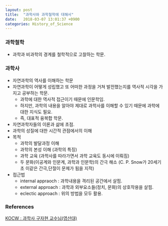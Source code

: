 ```yaml
---
layout: post
title:  "과학사와 과학철학에 대해서"
date:   2018-03-07 13:01:37 +0900
categories: History_of_Science
---
```

### 과학철학

* 과학과 비과학의 경계를 철학적으로 고찰하는 학문.

### 과학사

* 자연과학의 역사를 이해하는 학문
* 자연과학이 어떻게 성립했고 또 어떠한 과정을 거쳐 발전했는지를 역사적 시각을 가지고 공부하는 학문.
  - 과학에 대한 역사적 접근이기 때문에 인문학임.
  - 하지만, 과학의 내용을 알아야 제대로 과학사를 이해할 수 있기 때문에 과학에 대한 지식도 필요.
  - 즉, 대표적 융복합 학문.
* 자연과학자들의 이론과 삶에 초점.
* 과학의 성질에 대한 시간적 관점에서의 이해
* 목적
  - 과학의 발달과정 이해
  - 과학의 본성 이해 (과학의 특징)
  - 과학 교육 (과학사를 따라가면서 과학 교육도 동시에 이뤄짐)
  - 두 문화(이공계와 인문계, 과학과 인문학)의 간극 해소 (C. P. Snow가 20세기 초 이같은 간극,단절이 문제가 됨을 지적)
* 접근법
  - internal appraoch : 과학내용을 격리된 공간에서 살핌.
  - external approach : 과학과 외부요소들(정치, 문화)의 상호작용을 살핌.
  - eclectic approach : 위의 방법을 모두 활용.

### References
[KOCW : 과학사 구자현 교수님(영산대)](http://www.kocw.net/home/search/kemView.do?kemId=1253171)
